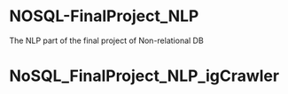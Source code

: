 # NOSQL-FinalProject_NLP
The NLP part of the final project of Non-relational DB
# NoSQL_FinalProject_NLP_igCrawler
